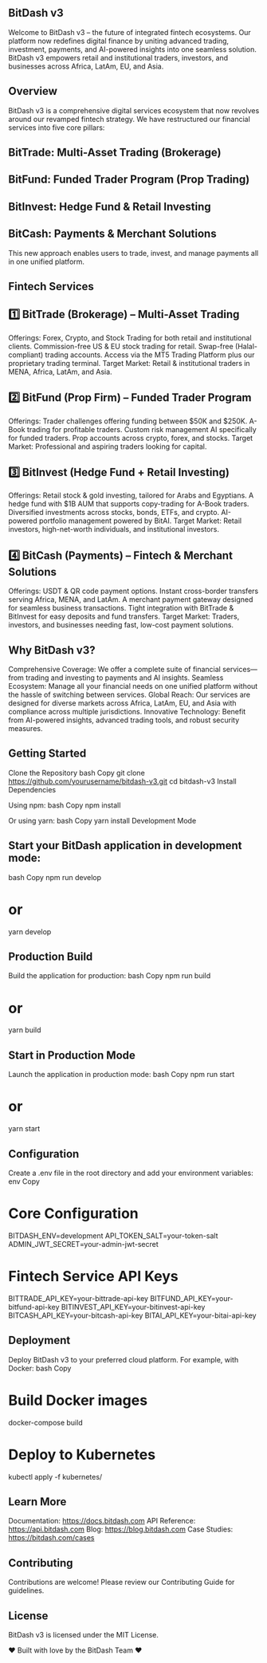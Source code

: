 ## BitDash v3
Welcome to BitDash v3 – the future of integrated fintech ecosystems. Our platform now redefines digital finance by uniting advanced trading, investment, payments, and AI-powered insights into one seamless solution. BitDash v3 empowers retail and institutional traders, investors, and businesses across Africa, LatAm, EU, and Asia.

## Overview
BitDash v3 is a comprehensive digital services ecosystem that now revolves around our revamped fintech strategy. We have restructured our financial services into five core pillars:

## BitTrade: Multi-Asset Trading (Brokerage)
## BitFund: Funded Trader Program (Prop Trading)
## BitInvest: Hedge Fund & Retail Investing
## BitCash: Payments & Merchant Solutions
This new approach enables users to trade, invest, and manage payments all in one unified platform.

## Fintech Services
## 1️⃣ BitTrade (Brokerage) – Multi-Asset Trading
Offerings:
Forex, Crypto, and Stock Trading for both retail and institutional clients.
Commission-free US & EU stock trading for retail.
Swap-free (Halal-compliant) trading accounts.
Access via the MT5 Trading Platform plus our proprietary trading terminal.
Target Market: Retail & institutional traders in MENA, Africa, LatAm, and Asia.

## 2️⃣ BitFund (Prop Firm) – Funded Trader Program
Offerings:
Trader challenges offering funding between $50K and $250K.
A-Book trading for profitable traders.
Custom risk management AI specifically for funded traders.
Prop accounts across crypto, forex, and stocks.
Target Market: Professional and aspiring traders looking for capital.

## 3️⃣ BitInvest (Hedge Fund + Retail Investing)
Offerings:
Retail stock & gold investing, tailored for Arabs and Egyptians.
A hedge fund with $1B AUM that supports copy-trading for A-Book traders.
Diversified investments across stocks, bonds, ETFs, and crypto.
AI-powered portfolio management powered by BitAI.
Target Market: Retail investors, high-net-worth individuals, and institutional investors.

## 4️⃣ BitCash (Payments) – Fintech & Merchant Solutions
Offerings:
USDT & QR code payment options.
Instant cross-border transfers serving Africa, MENA, and LatAm.
A merchant payment gateway designed for seamless business transactions.
Tight integration with BitTrade & BitInvest for easy deposits and fund transfers.
Target Market: Traders, investors, and businesses needing fast, low-cost payment solutions.

## Why BitDash v3?
Comprehensive Coverage: We offer a complete suite of financial services—from trading and investing to payments and AI insights.
Seamless Ecosystem: Manage all your financial needs on one unified platform without the hassle of switching between services.
Global Reach: Our services are designed for diverse markets across Africa, LatAm, EU, and Asia with compliance across multiple jurisdictions.
Innovative Technology: Benefit from AI-powered insights, advanced trading tools, and robust security measures.

## Getting Started
Clone the Repository
bash
Copy
git clone https://github.com/yourusername/bitdash-v3.git
cd bitdash-v3
Install Dependencies

Using npm:
bash
Copy
npm install

Or using yarn:
bash
Copy
yarn install
Development Mode

## Start your BitDash application in development mode:
bash
Copy
npm run develop

# or

yarn develop

## Production Build
Build the application for production:
bash
Copy
npm run build
# or
yarn build

## Start in Production Mode
Launch the application in production mode:
bash
Copy
npm run start
# or
yarn start

## Configuration
Create a .env file in the root directory and add your environment variables:
env
Copy
# Core Configuration
BITDASH_ENV=development
API_TOKEN_SALT=your-token-salt
ADMIN_JWT_SECRET=your-admin-jwt-secret

# Fintech Service API Keys
BITTRADE_API_KEY=your-bittrade-api-key
BITFUND_API_KEY=your-bitfund-api-key
BITINVEST_API_KEY=your-bitinvest-api-key
BITCASH_API_KEY=your-bitcash-api-key
BITAI_API_KEY=your-bitai-api-key

## Deployment
Deploy BitDash v3 to your preferred cloud platform. For example, with Docker:
bash
Copy
# Build Docker images
docker-compose build
# Deploy to Kubernetes
kubectl apply -f kubernetes/

## Learn More
Documentation: https://docs.bitdash.com
API Reference: https://api.bitdash.com
Blog: https://blog.bitdash.com
Case Studies: https://bitdash.com/cases

## Contributing
Contributions are welcome! Please review our Contributing Guide for guidelines.

## License
BitDash v3 is licensed under the MIT License.

❤️ Built with love by the BitDash Team ❤️